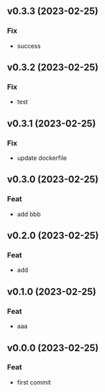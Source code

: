 ## v0.3.3 (2023-02-25)

### Fix

- success

## v0.3.2 (2023-02-25)

### Fix

- test

## v0.3.1 (2023-02-25)

### Fix

- update dockerfile

## v0.3.0 (2023-02-25)

### Feat

- add bbb

## v0.2.0 (2023-02-25)

### Feat

- add

## v0.1.0 (2023-02-25)

### Feat

- aaa

## v0.0.0 (2023-02-25)

### Feat

- first commit
